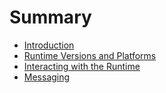 # Summary

* [Introduction](README.md)
* [Runtime Versions and Platforms](runtime-versions-and-platforms.md)
* [Interacting with the Runtime](interacting-with-the-runtime.md)
* [Messaging](messaging.md)

